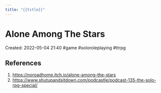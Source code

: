 ```yaml
---
title: "{{title}}"
---
```

# Alone Among The Stars

Created: 2022-05-04 21:40
#game #soloroleplaying #ttrpg 


## References
1. https://noroadhome.itch.io/alone-among-the-stars
2. https://www.shutupandsitdown.com/podcastle/podcast-135-the-solo-rpg-special/

